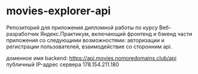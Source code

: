 # movies-explorer-api

Репозиторий для приложения дипломной работы по курсу Веб-разработчик Яндекс.Практикум, включающий фронтенд и бэкенд части приложения со следующими возможностями: авторизации и регистрации пользователей, взаимодействие со сторонним api.
  
доменное имя backend: https://api.movies.nomoredomains.club/api
публичный IP-адрес сервера 178.154.211.180